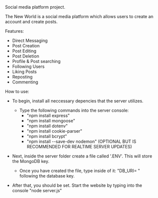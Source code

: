 Social media platform project.

The New World is a social media platform which allows users to create an account and create posts.

Features:
  - Direct Messaging 
  - Post Creation
  - Post Editing
  - Post Deletion
  - Profile & Post searching
  - Following Users
  - Liking Posts 
  - Reposting
  - Commenting

How to use:
  - To begin, install all neccessary depencies that the server utilizes.
    - Type the following commands into the server console:
      - "npm install express"
      - "npm install mongoose"
      - "npm install dotenv"
      - "npm install cookie-parser"
      - "npm install bcrypt"
      - "npm install --save-dev nodemon" (OPTIONAL BUT IS RECOMMENDED FOR REALTIME SERVER UPDATES)

  - Next, inside the server folder create a file called '.ENV'. This will store the MongoDB key.
    - Once you have created the file, type inside of it: "DB_URI= " following the database key.

  - After that, you should be set. Start the website by typing into the console "node server.js"